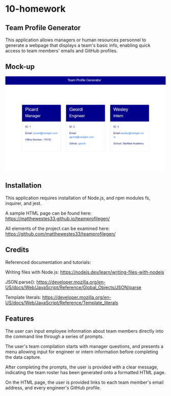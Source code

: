 # 10-homework

## Team Profile Generator

This application allows managers or human resources personnel to generate a webpage that displays a team's basic info, enabling quick access to team members' emails and GitHub profiles.

## Mock-up

![Team Profile Generator.](./images/tpg.jpg)

## Installation

This application requires installation of Node.js, and npm modules fs, inquirer, and jest. 

A sample HTML page can be found here: https://matthewestes33.github.io/teamprofilegen/

All elements of the project can be examined here: https://github.com/matthewestes33/teamprofilegen/

## Credits

Referenced documentation and tutorials:

Writing files with Node.js: https://nodejs.dev/learn/writing-files-with-nodejs

JSON.parse(): https://developer.mozilla.org/en-US/docs/Web/JavaScript/Reference/Global_Objects/JSON/parse

Template literals: https://developer.mozilla.org/en-US/docs/Web/JavaScript/Reference/Template_literals 


## Features

The user can input employee information about team members directly into the command line through a series of prompts.

The user's team compilation starts with manager questions, and presents a menu allowing input for engineer or intern information before completing the data capture. 

After completing the prompts, the user is provided with a clear message, indicating the team roster has been generated onto a formatted HTML page. 

On the HTML page, the user is provided links to each team member's email address, and every engineer's GitHub profile. 

